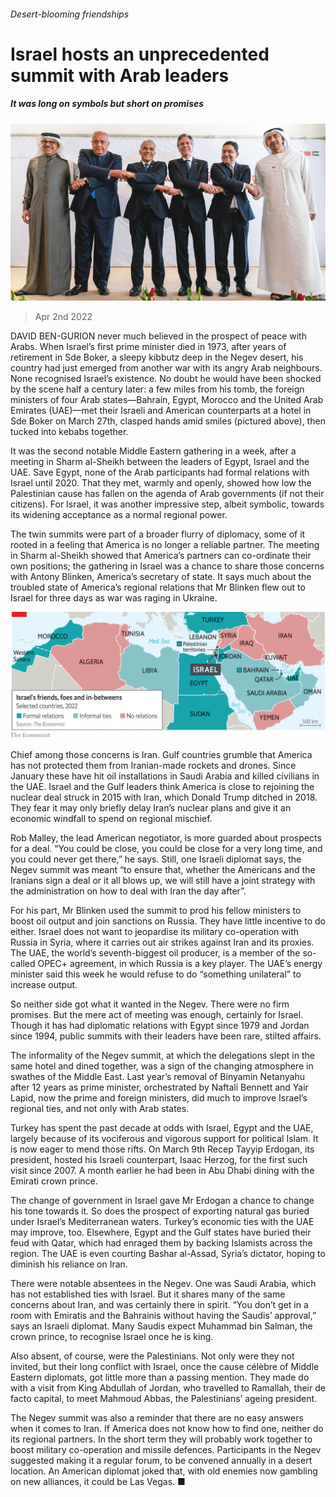 ###### Desert-blooming friendships

# Israel hosts an unprecedented summit with Arab leaders 

##### It was long on symbols but short on promises 

![image](images/20220402_MAP001_0.jpg) 

> Apr 2nd 2022 

DAVID BEN-GURION never much believed in the prospect of peace with Arabs. When Israel’s first prime minister died in 1973, after years of retirement in Sde Boker, a sleepy kibbutz deep in the Negev desert, his country had just emerged from another war with its angry Arab neighbours. None recognised Israel’s existence. No doubt he would have been shocked by the scene half a century later: a few miles from his tomb, the foreign ministers of four Arab states—Bahrain, Egypt, Morocco and the United Arab Emirates (UAE)—met their Israeli and American counterparts at a hotel in Sde Boker on March 27th, clasped hands amid smiles (pictured above), then tucked into kebabs together.

It was the second notable Middle Eastern gathering in a week, after a meeting in Sharm al-Sheikh between the leaders of Egypt, Israel and the UAE. Save Egypt, none of the Arab participants had formal relations with Israel until 2020. That they met, warmly and openly, showed how low the Palestinian cause has fallen on the agenda of Arab governments (if not their citizens). For Israel, it was another impressive step, albeit symbolic, towards its widening acceptance as a normal regional power.


The twin summits were part of a broader flurry of diplomacy, some of it rooted in a feeling that America is no longer a reliable partner. The meeting in Sharm al-Sheikh showed that America’s partners can co-ordinate their own positions; the gathering in Israel was a chance to share those concerns with Antony Blinken, America’s secretary of state. It says much about the troubled state of America’s regional relations that Mr Blinken flew out to Israel for three days as war was raging in Ukraine.

![image](images/20220402_MAM957.png) 


Chief among those concerns is Iran. Gulf countries grumble that America has not protected them from Iranian-made rockets and drones. Since January these have hit oil installations in Saudi Arabia and killed civilians in the UAE. Israel and the Gulf leaders think America is close to rejoining the nuclear deal struck in 2015 with Iran, which Donald Trump ditched in 2018. They fear it may only briefly delay Iran’s nuclear plans and give it an economic windfall to spend on regional mischief.

Rob Malley, the lead American negotiator, is more guarded about prospects for a deal. “You could be close, you could be close for a very long time, and you could never get there,” he says. Still, one Israeli diplomat says, the Negev summit was meant “to ensure that, whether the Americans and the Iranians sign a deal or it all blows up, we will still have a joint strategy with the administration on how to deal with Iran the day after”.

For his part, Mr Blinken used the summit to prod his fellow ministers to boost oil output and join sanctions on Russia. They have little incentive to do either. Israel does not want to jeopardise its military co-operation with Russia in Syria, where it carries out air strikes against Iran and its proxies. The UAE, the world’s seventh-biggest oil producer, is a member of the so-called OPEC+ agreement, in which Russia is a key player. The UAE’s energy minister said this week he would refuse to do “something unilateral” to increase output.

So neither side got what it wanted in the Negev. There were no firm promises. But the mere act of meeting was enough, certainly for Israel. Though it has had diplomatic relations with Egypt since 1979 and Jordan since 1994, public summits with their leaders have been rare, stilted affairs.

The informality of the Negev summit, at which the delegations slept in the same hotel and dined together, was a sign of the changing atmosphere in swathes of the Middle East. Last year’s removal of Binyamin Netanyahu after 12 years as prime minister, orchestrated by Naftali Bennett and Yair Lapid, now the prime and foreign ministers, did much to improve Israel’s regional ties, and not only with Arab states.

Turkey has spent the past decade at odds with Israel, Egypt and the UAE, largely because of its vociferous and vigorous support for political Islam. It is now eager to mend those rifts. On March 9th Recep Tayyip Erdogan, its president, hosted his Israeli counterpart, Isaac Herzog, for the first such visit since 2007. A month earlier he had been in Abu Dhabi dining with the Emirati crown prince.

The change of government in Israel gave Mr Erdogan a chance to change his tone towards it. So does the prospect of exporting natural gas buried under Israel’s Mediterranean waters. Turkey’s economic ties with the UAE may improve, too. Elsewhere, Egypt and the Gulf states have buried their feud with Qatar, which had enraged them by backing Islamists across the region. The UAE is even courting Bashar al-Assad, Syria’s dictator, hoping to diminish his reliance on Iran.

There were notable absentees in the Negev. One was Saudi Arabia, which has not established ties with Israel. But it shares many of the same concerns about Iran, and was certainly there in spirit. “You don’t get in a room with Emiratis and the Bahrainis without having the Saudis’ approval,” says an Israeli diplomat. Many Saudis expect Muhammad bin Salman, the crown prince, to recognise Israel once he is king.

Also absent, of course, were the Palestinians. Not only were they not invited, but their long conflict with Israel, once the cause célèbre of Middle Eastern diplomats, got little more than a passing mention. They made do with a visit from King Abdullah of Jordan, who travelled to Ramallah, their de facto capital, to meet Mahmoud Abbas, the Palestinians’ ageing president.

The Negev summit was also a reminder that there are no easy answers when it comes to Iran. If America does not know how to find one, neither do its regional partners. In the short term they will probably work together to boost military co-operation and missile defences. Participants in the Negev suggested making it a regular forum, to be convened annually in a desert location. An American diplomat joked that, with old enemies now gambling on new alliances, it could be Las Vegas. ■

